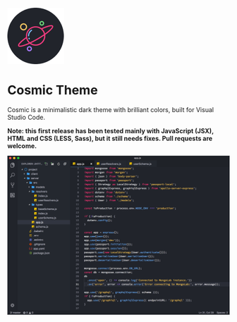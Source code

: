 ![Screenshot](icon.png)
# Cosmic Theme
Cosmic is a minimalistic dark theme with brilliant colors, built for Visual Studio Code.

**Note: this first release has been tested mainly with JavaScript (JSX), HTML and CSS (LESS, Sass), but it still needs fixes. Pull requests are welcome.**

![Screenshot](ss.png)
